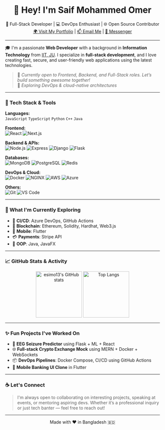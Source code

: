 <h1 align="center">👋 Hey! I'm Saif Mohammed Omer</h1>

<p align="center">
  🚀 Full-Stack Developer | 💻 DevOps Enthusiast | 🌐 Open Source Contributor <br>
  <a href="https://portfolio-muhammad-saifs-projects-5b307dbf.vercel.app/">🌍 Visit My Portfolio</a> |
  <a href="mailto:obak1399@gmail.com">📫 Email Me</a> |
  <a href="https://m.me/WelcomeToTheESIMOShow">💬 Messenger</a>
</p>

---

🎓 I'm a passionate **Web Developer** with a background in **Information Technology** from [IIT, JU](https://iitju.edu.bd/). I specialize in **full-stack development**, and I love creating fast, secure, and user-friendly web applications using the latest technologies.

> 💼 *Currently open to Frontend, Backend, and Full-Stack roles. Let’s build something awesome together!*  
> 🧠 *Exploring DevOps & cloud-native architectures*

---

### 🔧 Tech Stack & Tools

**Languages:**  
`JavaScript` `TypeScript` `Python` `C++` `Java`

**Frontend:**  
![React](https://img.shields.io/badge/React-61DAFB?style=flat&logo=react&logoColor=black)
![Next.js](https://img.shields.io/badge/Next.js-000?style=flat&logo=nextdotjs&logoColor=white)

**Backend & APIs:**  
![Node.js](https://img.shields.io/badge/Node.js-339933?style=flat&logo=nodedotjs&logoColor=white)
![Express](https://img.shields.io/badge/Express.js-000000?style=flat&logo=express&logoColor=white)
![Django](https://img.shields.io/badge/Django-092E20?style=flat&logo=django&logoColor=white)
![Flask](https://img.shields.io/badge/Flask-000000?style=flat&logo=flask&logoColor=white)

**Databases:**  
![MongoDB](https://img.shields.io/badge/MongoDB-4EA94B?style=flat&logo=mongodb&logoColor=white)
![PostgreSQL](https://img.shields.io/badge/PostgreSQL-336791?style=flat&logo=postgresql&logoColor=white)
![Redis](https://img.shields.io/badge/Redis-DC382D?style=flat&logo=redis&logoColor=white)

**DevOps & Cloud:**  
![Docker](https://img.shields.io/badge/Docker-2496ED?style=flat&logo=docker&logoColor=white)
![NGINX](https://img.shields.io/badge/Nginx-009639?style=flat&logo=nginx&logoColor=white)
![AWS](https://img.shields.io/badge/AWS-232F3E?style=flat&logo=amazonaws&logoColor=white)
![Azure](https://img.shields.io/badge/Microsoft%20Azure-0078D4?style=flat&logo=microsoft-azure&logoColor=white)

**Others:**  
![Git](https://img.shields.io/badge/Git-F05032?style=flat&logo=git&logoColor=white)
![VS Code](https://img.shields.io/badge/VSCode-007ACC?style=flat&logo=visual-studio-code&logoColor=white)

---

### 🌱 What I'm Currently Exploring

- 🔄 **CI/CD**: Azure DevOps, GitHub Actions  
- 🧱 **Blockchain**: Ethereum, Solidity, Hardhat, Web3.js  
- 📲 **Mobile**: Flutter  
- 💳 **Payments**: Stripe API  
- 🧠 **OOP**: Java, JavaFX  

---

### 📈 GitHub Stats & Activity

<p align="center">
  <img src="https://github-readme-stats.vercel.app/api?username=esimo13&show_icons=true&theme=radical" alt="esimo13's GitHub stats" height="150"/>
  <img src="https://github-readme-stats.vercel.app/api/top-langs/?username=esimo13&layout=compact&theme=radical" alt="Top Langs" height="150"/>
</p>

---

### ✨ Fun Projects I've Worked On
- 🧠 **EEG Seizure Predictor** using Flask + ML + React
- 🌐 **Full-stack Crypto Exchange Mock** using MERN + Docker + WebSockets
- 📦 **DevOps Pipelines**: Docker Compose, CI/CD using GitHub Actions
- 📱 **Mobile Banking UI Clone** in Flutter

---

### ☕ Let's Connect

> I'm always open to collaborating on interesting projects, speaking at events, or mentoring aspiring devs. Whether it’s a professional inquiry or just tech banter — feel free to reach out!

---

<p align="center">Made with ❤️ in Bangladesh 🇧🇩</p>
